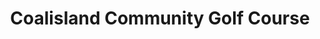 ---
title: "Coalisland Community Golf Course"
address: "Roan Avenue, Dungannon, County Tyrone BT71 4RP"
tel: "028 8774 9572"
county: "Tyrone"
category: "Pitch And Putt"
type: "Content"
lat: "54.548993"
lng: "-6.72019"
---